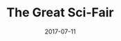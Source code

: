 ---
title: "The Great Sci-Fair"
show_title_on_cover: false
date: "2017-07-11"
version: 2
volume: 1
issue: 2
category: "Facebook Gallery"
format: "caption-slideshow-v2022_1"
synopsis: "Zene, Zeanne, and their friends explore the different Science-related exhibits at their school during Sci-Fair day!"
url: ""
modes: [
    {mode_name: "Original", call_at: [0, 1, 2, 3, 4, 5, 6, 7, 8, 9, 10, 11]}
]
---